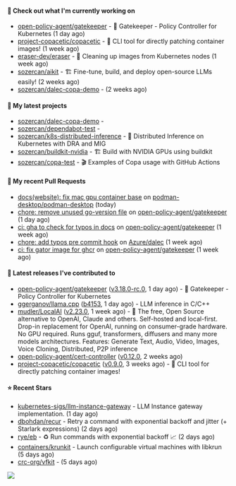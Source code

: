 #### 👷 Check out what I'm currently working on

- [open-policy-agent/gatekeeper](https://github.com/open-policy-agent/gatekeeper) - 🐊 Gatekeeper - Policy Controller for Kubernetes (1 day ago)
- [project-copacetic/copacetic](https://github.com/project-copacetic/copacetic) - 🧵 CLI tool for directly patching container images! (1 week ago)
- [eraser-dev/eraser](https://github.com/eraser-dev/eraser) - 🧹 Cleaning up images from Kubernetes nodes (1 week ago)
- [sozercan/aikit](https://github.com/sozercan/aikit) - 🏗️ Fine-tune, build, and deploy open-source LLMs easily! (2 weeks ago)
- [sozercan/dalec-copa-demo](https://github.com/sozercan/dalec-copa-demo) -  (2 weeks ago)

#### 🌱 My latest projects

- [sozercan/dalec-copa-demo](https://github.com/sozercan/dalec-copa-demo) - 
- [sozercan/dependabot-test](https://github.com/sozercan/dependabot-test) - 
- [sozercan/k8s-distributed-inference](https://github.com/sozercan/k8s-distributed-inference) - 🦄 Distributed Inference on Kubernetes with DRA and MIG
- [sozercan/buildkit-nvidia](https://github.com/sozercan/buildkit-nvidia) - 🏗️ Build with NVIDIA GPUs using buildkit
- [sozercan/copa-test](https://github.com/sozercan/copa-test) - 🎬 Examples of Copa usage with GitHub Actions

#### 🔨 My recent Pull Requests

- [docs(website): fix mac gpu container base](https://github.com/podman-desktop/podman-desktop/pull/10082) on [podman-desktop/podman-desktop](https://github.com/podman-desktop/podman-desktop) (today)
- [chore: remove unused go-version file](https://github.com/open-policy-agent/gatekeeper/pull/3711) on [open-policy-agent/gatekeeper](https://github.com/open-policy-agent/gatekeeper) (1 day ago)
- [ci: gha to check for typos in docs](https://github.com/open-policy-agent/gatekeeper/pull/3703) on [open-policy-agent/gatekeeper](https://github.com/open-policy-agent/gatekeeper) (1 week ago)
- [chore: add typos pre commit hook](https://github.com/Azure/dalec/pull/435) on [Azure/dalec](https://github.com/Azure/dalec) (1 week ago)
- [ci: fix gator image for ghcr](https://github.com/open-policy-agent/gatekeeper/pull/3700) on [open-policy-agent/gatekeeper](https://github.com/open-policy-agent/gatekeeper) (1 week ago)

#### 🚀 Latest releases I've contributed to

- [open-policy-agent/gatekeeper](https://github.com/open-policy-agent/gatekeeper) ([v3.18.0-rc.0](https://github.com/open-policy-agent/gatekeeper/releases/tag/v3.18.0-rc.0), 1 day ago) - 🐊 Gatekeeper - Policy Controller for Kubernetes
- [ggerganov/llama.cpp](https://github.com/ggerganov/llama.cpp) ([b4153](https://github.com/ggerganov/llama.cpp/releases/tag/b4153), 1 day ago) - LLM inference in C/C&#43;&#43;
- [mudler/LocalAI](https://github.com/mudler/LocalAI) ([v2.23.0](https://github.com/mudler/LocalAI/releases/tag/v2.23.0), 1 week ago) - :robot: The free, Open Source alternative to OpenAI, Claude and others. Self-hosted and local-first. Drop-in replacement for OpenAI,  running on consumer-grade hardware. No GPU required. Runs gguf, transformers, diffusers and many more models architectures. Features: Generate Text, Audio, Video, Images, Voice Cloning, Distributed, P2P inference
- [open-policy-agent/cert-controller](https://github.com/open-policy-agent/cert-controller) ([v0.12.0](https://github.com/open-policy-agent/cert-controller/releases/tag/v0.12.0), 2 weeks ago)
- [project-copacetic/copacetic](https://github.com/project-copacetic/copacetic) ([v0.9.0](https://github.com/project-copacetic/copacetic/releases/tag/v0.9.0), 3 weeks ago) - 🧵 CLI tool for directly patching container images!

#### ⭐ Recent Stars

- [kubernetes-sigs/llm-instance-gateway](https://github.com/kubernetes-sigs/llm-instance-gateway) - LLM Instance gateway implementation. (1 day ago)
- [dbohdan/recur](https://github.com/dbohdan/recur) - Retry a command with exponential backoff and jitter (&#43; Starlark expressions) (2 days ago)
- [rye/eb](https://github.com/rye/eb) - ♻️ Run commands with exponential backoff 📈 (2 days ago)
- [containers/krunkit](https://github.com/containers/krunkit) - Launch configurable virtual machines with libkrun (5 days ago)
- [crc-org/vfkit](https://github.com/crc-org/vfkit) -  (5 days ago)

![](https://github-readme-stats.vercel.app/api?username=sozercan&theme=vision-friendly-dark&hide_border=false&include_all_commits=true&count_private=true)
